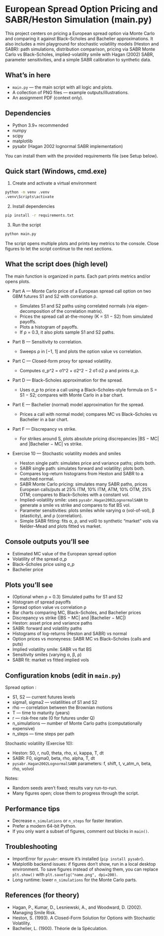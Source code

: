 # European Spread Option Pricing and SABR/Heston Simulation (main.py)

This project centers on pricing a European spread option via Monte Carlo and comparing it against Black–Scholes and Bachelier approximations. It also includes a mini playground for stochastic volatility models (Heston and SABR): path simulations, distribution comparison, pricing via SABR Monte Carlo vs Black–Scholes, implied-volatility smile with Hagan (2002) SABR, parameter sensitivities, and a simple SABR calibration to synthetic data.


## What’s in here
- `main.py` — the main script with all logic and plots.
- A collection of PNG files — example outputs/illustrations.
- An assignment PDF (context only).


## Dependencies
- Python 3.9+ recommended
- numpy
- scipy
- matplotlib
- pysabr (Hagan 2002 lognormal SABR implementation)

You can install them with the provided requirements file (see Setup below).


## Quick start (Windows, cmd.exe)
1) Create and activate a virtual environment

```bat
python -m venv .venv
.venv\Scripts\activate
```

2) Install dependencies

```bat
pip install -r requirements.txt
```

3) Run the script

```bat
python main.py
```

The script opens multiple plots and prints key metrics to the console. Close figures to let the script continue to the next sections.


## What the script does (high level)
The main function is organized in parts. Each part prints metrics and/or opens plots.

- Part A — Monte Carlo price of a European spread call option on two GBM futures S1 and S2 with correlation ρ.
  - Simulates S1 and S2 paths using correlated normals (via eigen-decomposition of the correlation matrix).
  - Prices the spread call at-the-money (K = S1 − S2) from simulated payoffs.
  - Plots a histogram of payoffs.
  - If ρ = 0.3, it also plots sample S1 and S2 paths.

- Part B — Sensitivity to correlation.
  - Sweeps ρ in [−1, 1] and plots the option value vs correlation.

- Part C — Closed-form proxy for spread volatility.
  - Computes σ_p^2 = σ1^2 + σ2^2 − 2 σ1 σ2 ρ and prints σ_p.

- Part D — Black–Scholes approximation for the spread.
  - Uses σ_p to price a call using a Black–Scholes-style formula on S = S1 − S2; compares with Monte Carlo in a bar chart.

- Part E — Bachelier (normal) model approximation for the spread.
  - Prices a call with normal model; compares MC vs Black–Scholes vs Bachelier in a bar chart.

- Part F — Discrepancy vs strike.
  - For strikes around S, plots absolute pricing discrepancies |BS − MC| and |Bachelier − MC| vs strike.

- Exercise 10 — Stochastic volatility models and smiles
  - Heston single path: simulates price and variance paths; plots both.
  - SABR single path: simulates forward and volatility; plots both.
  - Compares log-return histograms from Heston and SABR to a matched normal.
  - SABR Monte Carlo pricing: simulates many SABR paths, prices European calls/puts at 25% ITM, 10% ITM, ATM, 10% OTM, 25% OTM; compares to Black–Scholes with a constant vol.
  - Implied-volatility smile: uses `pysabr.Hagan2002LognormalSABR` to generate a smile vs strike and compares to flat BS vol.
  - Parameter sensitivities: plots smiles while varying α (vol-of-vol), β (elasticity), and ρ (correlation).
  - Simple SABR fitting: fits α, ρ, and vol0 to synthetic “market” vols via Nelder–Mead and plots fitted vs market.


## Console outputs you’ll see
- Estimated MC value of the European spread option
- Volatility of the spread σ_p
- Black–Scholes price using σ_p
- Bachelier price


## Plots you’ll see
- (Optional when ρ = 0.3) Simulated paths for S1 and S2
- Histogram of spread payoffs
- Spread option value vs correlation ρ
- Bar charts comparing MC, Black–Scholes, and Bachelier prices
- Discrepancy vs strike (|BS − MC| and |Bachelier − MC|)
- Heston: asset price and variance paths
- SABR: forward and volatility paths
- Histograms of log-returns (Heston and SABR) vs normal
- Option prices vs moneyness: SABR MC vs Black–Scholes (calls and puts)
- Implied volatility smile: SABR vs flat BS
- Sensitivity smiles (varying α, β, ρ)
- SABR fit: market vs fitted implied vols


## Configuration knobs (edit in `main.py`)
Spread option :
- S1, S2 — current futures levels
- sigma1, sigma2 — volatilities of S1 and S2
- rho — correlation between the Brownian motions
- T — time to maturity (years)
- r — risk-free rate (0 for futures under Q)
- n_simulations — number of Monte Carlo paths (computationally expensive)
- n_steps — time steps per path

Stochastic volatility (Exercise 10):
- Heston: S0, r, nu0, theta, rho, xi, kappa, T, dt
- SABR: F0, sigma0, beta, rho, alpha, T, dt
- `pysabr.Hagan2002LognormalSABR` parameters: f, shift, t, v_atm_n, beta, rho, volvol

Notes:
- Random seeds aren’t fixed; results vary run-to-run.
- Many figures open; close them to progress through the script.


## Performance tips
- Decrease `n_simulations` or `n_steps` for faster iteration.
- Prefer a modern 64-bit Python.
- If you only want a subset of figures, comment out blocks in `main()`.


## Troubleshooting
- ImportError for `pysabr`: ensure it’s installed (`pip install pysabr`).
- Matplotlib backend issues: if figures don’t show, run in a local desktop environment. To save figures instead of showing them, you can replace `plt.show()` with `plt.savefig("name.png", dpi=200)`.
- Long runtime: lower `n_simulations` for the Monte Carlo parts.


## References (for theory)
- Hagan, P., Kumar, D., Lesniewski, A., and Woodward, D. (2002). Managing Smile Risk.
- Heston, S. (1993). A Closed-Form Solution for Options with Stochastic Volatility.
- Bachelier, L. (1900). Théorie de la Spéculation.



